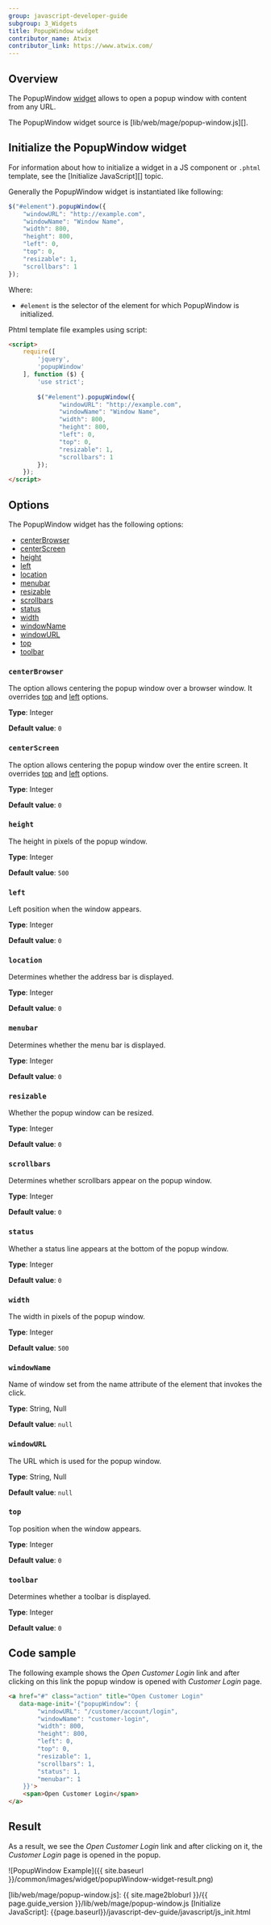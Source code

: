 ```yaml
---
group: javascript-developer-guide
subgroup: 3_Widgets
title: PopupWindow widget
contributor_name: Atwix
contributor_link: https://www.atwix.com/
---
```


## Overview

The PopupWindow [widget](https://glossary.magento.com/widget/) allows to open a popup window with content from any URL.

The PopupWindow widget source is [lib/web/mage/popup-window.js][].

## Initialize the PopupWindow widget

For information about how to initialize a widget in a JS component or `.phtml` template, see the [Initialize JavaScript][] topic.

Generally the PopupWindow widget is instantiated like following:

```javascript
$("#element").popupWindow({
    "windowURL": "http://example.com",
    "windowName": "Window Name",
    "width": 800,
    "height": 800,
    "left": 0,
    "top": 0,
    "resizable": 1,
    "scrollbars": 1
});
```

Where:

- `#element` is the selector of the element for which PopupWindow is initialized.

Phtml template file examples using script:

```html
<script>
    require([
        'jquery',
        'popupWindow'
    ], function ($) {
        'use strict';
        
        $("#element").popupWindow({
              "windowURL": "http://example.com",
              "windowName": "Window Name",
              "width": 800,
              "height": 800,
              "left": 0,
              "top": 0,
              "resizable": 1,
              "scrollbars": 1
        });
    });
</script>
```

## Options

The PopupWindow widget has the following options:

- [centerBrowser](#centerbrowser)
- [centerScreen](#centerscreen)
- [height](#height)
- [left](#left)
- [location](#location)
- [menubar](#menubar)
- [resizable](#resizable)
- [scrollbars](#scrollbars)
- [status](#status)
- [width](#width)
- [windowName](#windowname)
- [windowURL](#windowurl)
- [top](#top)
- [toolbar](#toolbar)

### `centerBrowser`

The option allows centering the popup window over a browser window. It overrides [top](#top) and [left](#left) options.

**Type**: Integer

**Default value**: `0`

### `centerScreen`

The option allows centering the popup window over the entire screen. It overrides [top](#top) and [left](#left) options.

**Type**: Integer

**Default value**: `0`

### `height`

The height in pixels of the popup window.

**Type**: Integer

**Default value**: `500`

### `left`

Left position when the window appears.

**Type**: Integer

**Default value**: `0`

### `location`

Determines whether the address bar is displayed. 

**Type**: Integer

**Default value**: `0`

### `menubar`

Determines whether the menu bar is displayed.

**Type**: Integer

**Default value**: `0`

### `resizable`

Whether the popup window can be resized.

**Type**: Integer

**Default value**: `0`

### `scrollbars`

Determines whether scrollbars appear on the popup window.

**Type**: Integer

**Default value**: `0`

### `status`

Whether a status line appears at the bottom of the popup window.

**Type**: Integer

**Default value**: `0`

### `width`

The width in pixels of the popup window.

**Type**: Integer

**Default value**: `500`

### `windowName`

Name of window set from the name attribute of the element that invokes the click.

**Type**: String, Null

**Default value**: `null`

### `windowURL`

The URL which is used for the popup window.

**Type**: String, Null

**Default value**: `null`

### `top`

Top position when the window appears.

**Type**: Integer

**Default value**: `0`

### `toolbar`

Determines whether a toolbar is displayed.

**Type**: Integer

**Default value**: `0`

## Code sample

The following example shows the *Open Customer Login* link and after clicking on this link the popup window is opened with *Customer Login* page.

```html
<a href="#" class="action" title="Open Customer Login"
   data-mage-init='{"popupWindow": {
        "windowURL": "/customer/account/login",
        "windowName": "customer-login",
        "width": 800,
        "height": 800,
        "left": 0,
        "top": 0,
        "resizable": 1,
        "scrollbars": 1,
        "status": 1,
        "menubar": 1
    }}'>
    <span>Open Customer Login</span>
</a>
```

## Result

As a result, we see the *Open Customer Login* link and after clicking on it, the *Customer Login* page is opened in the popup. 

![PopupWindow Example]({{ site.baseurl }}/common/images/widget/popupWindow-widget-result.png)

<!-- Link Definitions -->
[lib/web/mage/popup-window.js]: {{ site.mage2bloburl }}/{{ page.guide_version }}/lib/web/mage/popup-window.js
[Initialize JavaScript]: {{page.baseurl}}/javascript-dev-guide/javascript/js_init.html
